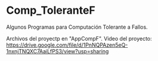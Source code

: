 # Comp_ToleranteF
Algunos Programas para Computación Tolerante a Fallos.

Archivos del proyectp en "AppCompF".
Video del proyecto: https://drive.google.com/file/d/1PnNQPAzen5eQ-1nxnjTNQXC7AaiLfPS3/view?usp=sharing
